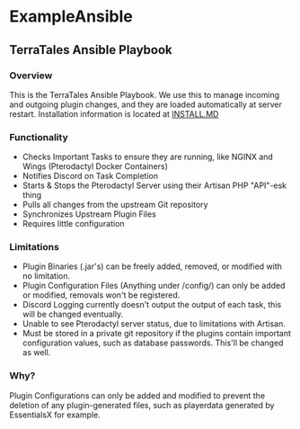 # ExampleAnsible
## TerraTales Ansible Playbook

### Overview
This is the TerraTales Ansible Playbook. We use this to manage incoming and outgoing plugin changes, and they are loaded automatically at server restart.
Installation information is located at [INSTALL.MD](https://github.com/TerraTales-RP/ExampleAnsible/blob/main/INSTALL.MD)

### Functionality
- Checks Important Tasks to ensure they are running, like NGINX and Wings (Pterodactyl Docker Containers)
- Notifies Discord on Task Completion
- Starts & Stops the Pterodactyl Server using their Artisan PHP "API"-esk thing
- Pulls all changes from the upstream Git repository
- Synchronizes Upstream Plugin Files
- Requires little configuration

### Limitations
- Plugin Binaries (.jar's) can be freely added, removed, or modified with no limitation.
- Plugin Configuration Files (Anything under /config/) can only be added or modified, removals won't be registered.
- Discord Logging currently doesn't output the output of each task, this will be changed eventually.
- Unable to see Pterodactyl server status, due to limitations with Artisan.
- Must be stored in a private git repository if the plugins contain important configuration values, such as database passwords. This'll be changed as well.

### Why?
Plugin Configurations can only be added and modified to prevent the deletion of any plugin-generated files, such as playerdata generated by EssentialsX for example.
